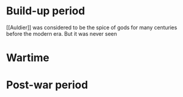 # Build-up period
[[Auldier]] was considered to be the spice of gods for many centuries before the modern era. But it was never seen 
# Wartime

# Post-war period